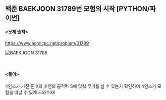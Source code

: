 ## 백준 BAEKJOON 31789번 모험의 시작 [PYTHON/파이썬]

#### <문제 출처><br>
https://www.acmicpc.net/problem/31789

![BAEKJOON 31789](https://blog.kakaocdn.net/dn/prNFd/btsHdc0d6Nx/zI4UTCV5ZNqYdaUQLUz8IK/img.png)

<br>

#### <풀이><br>

4인조가 가진 돈 X와 후안의 공격력 S에 맞춰
무기를 살 수 있는지 확인하여 4인조가 모험을 떠날 수 있게 도와주자!